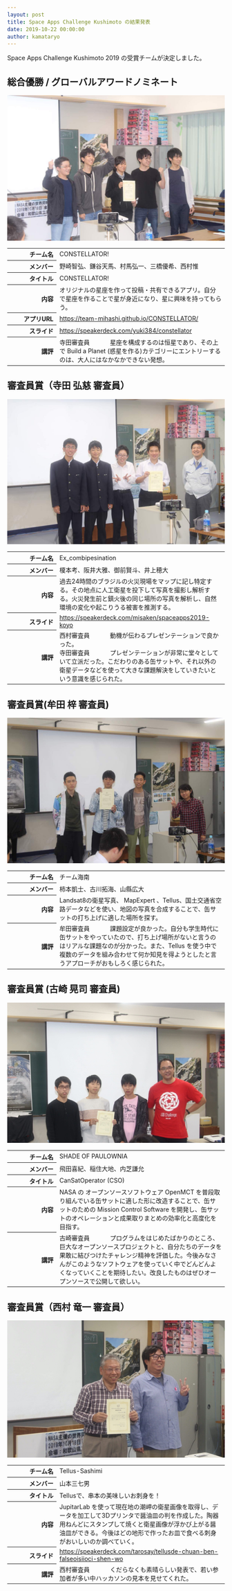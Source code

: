 ```yaml
---
layout: post
title: Space Apps Challenge Kushimoto の結果発表
date: 2019-10-22 00:00:00
author: kamataryo
---
```


<style>
table {
  margin: 1em 0;
}
tr > th:first-child {
  width: 100px;
  text-align: right;
}
dl {
  margin: 0;
}
dl > dt, dl > dd {
  display: inline;
}
dl > dt {
  margin-right: .5em;
}
</style>

Space Apps Challenge Kushimoto 2019 の受賞チームが決定しました。

## 総合優勝 / グローバルアワードノミネート

![team constellator](./img/awards/global.jpg)

<table class="table table-bordered">
<tbody>
<tr><th scope="row">チーム名</th><td>CONSTELLATOR!</td></tr>
<tr><th scope="row">メンバー</th><td>野崎智弘、鎌谷天馬、村馬弘一、三橋優希、西村惟</td></tr>
<tr><th scope="row">タイトル</th><td>CONSTELLATOR!</td></tr>
<tr><th scope="row">内容</th><td>オリジナルの星座を作って投稿・共有できるアプリ。自分で星座を作ることで星が身近になり、星に興味を持ってもらう。</td></tr>
<tr><th>アプリURL</th><td><a href="https://team-mihashi.github.io/CONSTELLATOR/">https://team-mihashi.github.io/CONSTELLATOR/</a></td></tr>
<tr><th scope="row">スライド</th><td><a href="https://speakerdeck.com/yuki384/constellator">https://speakerdeck.com/yuki384/constellator</a></td></tr>
<tr><th scope="row">講評</th><td>
<dl><dt>寺田審査員</dt><dd>星座を構成するのは恒星であり、その上で Build a Planet (惑星を作る)カテゴリーにエントリーするのは、大人にはなかなかできない発想。</dd></dl></td></tr>
</tbody>
</table>

## 審査員賞（寺田 弘慈 審査員）

![team Ex_combipesination](./img/awards/terada-award.jpg)

<table class="table table-bordered">
<tbody>
<tr><th scope="row">チーム名</th><td>Ex_combipesination</td></tr>
<tr><th scope="row">メンバー</th><td>榎本考、阪井大雅、御前賢斗、井上穂大</td></tr>
<tr><th scope="row">内容</th>
<td>過去24時間のブラジルの火災現場をマップに記し特定する。その地点に人工衛星を投下して写真を撮影し解析する。火災発生前と鎮火後の同じ場所の写真を解析し、自然環境の変化や起こりうる被害を推測する。</td>
</tr>
<tr>
<tr><th scope="row">スライド</th><td><a href="https://speakerdeck.com/misaken/spaceapps2019-koyo">https://speakerdeck.com/misaken/spaceapps2019-koyo</a></td>
</tr>
<th scope="row">講評</th>
<td><dl><dt>西村審査員</dt><dd>動機が伝わるプレゼンテーションで良かった。</dd></dl><dl><dt>
寺田審査員</dt><dd>プレゼンテーションが非常に堂々としていて立派だった。こだわりのある缶サットや、それ以外の衛星データなどを使って大きな課題解決をしていきたいという意識を感じられた。</dd></dl></td>
</tr>
</tbody>
</table>

## 審査員賞(牟田 梓 審査員)

![team Kainan](./img/awards/muta-award.jpg)

<table class="table table-bordered">
<tbody>
<tr><th scope="row">チーム名</th><td>チーム海南</td></tr>
<tr><th scope="row">メンバー</th><td>柿本凱士、古川拓海、山縣広大</td></tr>
<tr><th scope="row">内容</th>
<td>Landsat8の衛星写真、 MapExpert 、Tellus、国土交通省空路データなどを使い、地図の写真を合成することで、缶サットの打ち上げに適した場所を探す。</td>
</tr>
<tr>
<th scope="row">講評</th>
<td><dl><dt>牟田審査員</dt><dd>課題設定が良かった。自分も学生時代に缶サットをやっていたので、打ち上げ場所がないと言うのはリアルな課題なのが分かった。また、Tellus を使う中で複数のデータを組み合わせて何か知見を得ようとしたと言うアプローチがおもしろく感じられた。</dd></dl></td>
</tr>
</tbody>
</table>

## 審査員賞 (古崎 晃司 審査員)

![team shade of paulonia](./img/awards/kosaki-award.jpg)

<table class="table table-bordered">
<tbody>
<tr><th scope="row">チーム名</th><td>SHADE OF PAULOWNIA</td></tr>
<tr><th scope="row">メンバー</th><td>飛田喜紀、稲住大地、内芝謙允</td></tr>
<tr><th scope="row">タイトル</th><td>CanSatOperator (CSO)</td></tr>
<tr><th scope="row">内容</th>
<td>NASA の オープンソースソフトウェア OpenMCT を普段取り組んでいる缶サットに適した形に改造することで、缶サットのための Mission Control Software を開発し、缶サットのオペレーションと成果取りまとめの効率化と高度化を目指す。</td></tr>
<tr><th scope="row">講評</th><td><dl><dt>古崎審査員</dt><dd>プログラムをはじめたばかりのところ、巨大なオープンソースプロジェクトと、自分たちのデータを果敢に結びつけたチャレンジ精神を評価した。今後みなさんがこのようなソフトウェアを使っていく中でどんどんよくなっていくことを期待したい。改良したものはぜひオープンソースで公開して欲しい。</dd></dl></td></tr>
</tbody>
</table>

## 審査員賞（西村 竜一 審査員）

![team tellus-sashimi](./img/awards/nishimura-award.jpg)

<table class="table table-bordered">
<tbody>
<tr><th scope="row">チーム名</th><td>Tellus-Sashimi</td></tr>
<tr><th scope="row">メンバー</th><td>山本三七男</td></tr>
<tr><th scope="row">タイトル</th><td>Tellusで、串本の美味しいお刺身を！</td></tr>
<tr><th scope="row">内容</th><td>
JupitarLab を使って現在地の潮岬の衛星画像を取得し、データを加工して3Dプリンタで醤油皿の判を作成した。陶器用ねんどにスタンプして焼くと衛星画像が浮かび上がる醤油皿ができる。今後はどの地形で作ったお皿で食べる刺身がおいしいのか調べていく。</td></tr>
<tr><th scope="row">スライド</th><td><a href="https://speakerdeck.com/tarosay/tellusde-chuan-ben-falseoisiioci-shen-wo">https://speakerdeck.com/tarosay/tellusde-chuan-ben-falseoisiioci-shen-wo</a></td></tr>
<tr><th scppe="row">講評</th><td><dl><dt>西村審査員</dt><dd>くだらなくも素晴らしい発表で、若い参加者が多い中ハッカソンの見本を見せてくれた。</dd></dl></td></tr>
</tbody>
</table>
